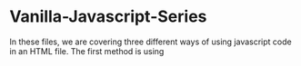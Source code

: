 # Vanilla-Javascript-Series

In these files, we are covering three different ways of using javascript code in an HTML file.
The first method is using <script> tag inside the <head> tag.
The second method is using <script> tag inside the <body> tag.
The third method is using <script src=""> and linking an external javascript file inside the src="main.js".

# Javascript Data Types
JavaScript Data Types and How to Declare variables using var, let, and const keywords. 
We are also looking at how to write JavaScript comments and using the typeof operator to get the type of our variables.
